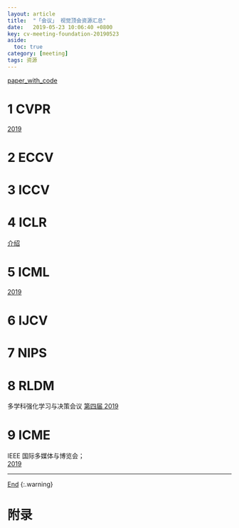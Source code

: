 ```yaml
---
layout: article
title:  "「会议」 视觉顶会资源汇总"
date:   2019-05-23 10:06:40 +0800
key: cv-meeting-foundation-20190523
aside:
  toc: true
category: [meeting]
tags: 资源
---
```

<span id='head'></span>  


<!--more-->
[paper_with_code](https://www.jurj.de/papers-with-code-github-version/)    

# 1 CVPR
[2019](http://openaccess.thecvf.com/CVPR2019.py)    

# 2 ECCV

# 3 ICCV

# 4 ICLR
[介绍](https://www.zhihu.com/question/47940549)  

# 5 ICML
[2019](https://icml.cc/Conferences/2019/Schedule?type=Poster)   

# 6 IJCV

# 7 NIPS

# 8 RLDM
多学科强化学习与决策会议
[第四届 2019](http://rldm.org/)      

# 9 ICME
IEEE 国际多媒体与博览会；     
[2019](http://www.icme2019.org/)    


-------------------  
[End](#head)
{:.warning}  


# 附录

